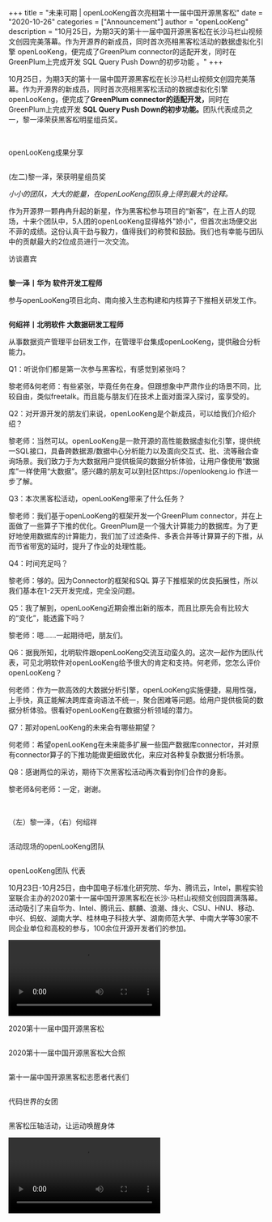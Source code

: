 +++
title = "未来可期 | openLooKeng首次亮相第十一届中国开源黑客松"
date = "2020-10-26"
categories = ["Announcement"]
author = "openLooKeng"
description = "10月25日，为期3天的第十一届中国开源黑客松在长沙马栏山视频文创园完美落幕。作为开源界的新成员，同时首次亮相黑客松活动的数据虚拟化引擎 openLooKeng，便完成了GreenPlum connector的适配开发，同时在GreenPlum上完成开发 SQL Query Push Down的初步功能 。"
+++

10月25日，为期3天的第十一届中国开源黑客松在长沙马栏山视频文创园完美落幕。作为开源界的新成员，同时首次亮相黑客松活动的数据虚拟化引擎 openLooKeng，便完成了<strong>GreenPlum connector的适配开发，</strong>同时在GreenPlum上完成开发 <strong>SQL Query Push Down的初步功能。</strong>团队代表成员之一，黎一泽荣获黑客松明星组员奖。

<img src="./hackathon/awards1.png" alt="">

<img src="./hackathon/awards2.jpg" alt="">

<span class="right-title">openLooKeng成果分享</span>

<img src="./hackathon/awards3.jpg" alt="">

<span class="right-title">(左二)黎一泽，荣获明星组员奖</span>

<i class="gray">小小的团队，大大的能量，在openLooKeng团队身上得到最大的诠释。</i>

作为开源界一颗冉冉升起的新星，作为黑客松参与项目的“新客”，在上百人的现场，十来个团队中，5人团的openLooKeng显得格外"娇小"，但首次出场便交出不菲的成绩。这份认真干劲与毅力，值得我们的称赞和鼓励。我们也有幸能与团队中的贡献最大的2位成员进行一次交流。

 访谈嘉宾
 
<img src="./hackathon/guest1.jpg" alt="">

<strong>黎一泽丨华为 软件开发工程师</strong>

参与openLooKeng项目北向、南向接入生态构建和内核算子下推相关研发工作。
 
<img src="./hackathon/guest2.jpg" alt="">

<strong>何绍祥丨北明软件 大数据研发工程师</strong>

从事数据资产管理平台研发工作，在管理平台集成openLooKeng，提供融合分析能力。

<p class="gray">Q1：听说你们都是第一次参与黑客松，有感觉到紧张吗？</p> 

黎老师&何老师：有些紧张，毕竟任务在身。但跟想象中严肃作业的场景不同，比较自由，类似freetalk。而且能与朋友们在技术上面对面深入探讨，蛮享受的。

<p class="gray">Q2：对开源开发的朋友们来说，openLooKeng是个新成员，可以给我们介绍介绍？</p>

黎老师：当然可以。openLooKeng是一款开源的高性能数据虚拟化引擎，提供统一SQL接口，具备跨数据源/数据中心分析能力以及面向交互式、批、流等融合查询场景。我们致力于为大数据用户提供极简的数据分析体验，让用户像使用“数据库”一样使用“大数据”。感兴趣的朋友可以到社区https://openlookeng.io 作进一步了解。

<p class="gray">Q3：本次黑客松活动，openLooKeng带来了什么任务？</p>

黎老师：我们基于openLooKeng的框架开发一个GreenPlum connector，并在上面做了一些算子下推的优化。GreenPlum是一个强大计算能力的数据库。为了更好地使用数据库的计算能力，我们加了过滤条件、多表合并等计算算子的下推，从而节省带宽的延时，提升了作业的处理性能。

<p class="gray">Q4：时间充足吗？</p>

黎老师：够的。因为Connector的框架和SQL 算子下推框架的优良拓展性，所以我们基本在1-2天开发完成，完全没问题。

<p class="gray">Q5：我了解到，openLooKeng近期会推出新的版本，而且比原先会有比较大的“变化”，能透露下吗？</p>

黎老师：嗯……一起期待吧，朋友们。

<p class="gray">Q6：据我所知，北明软件跟openLooKeng交流互动蛮久的。这次一起作为团队代表，可见北明软件对openLooKeng给予很大的肯定和支持。何老师，您怎么评价openLooKeng？</p>

何老师：作为一款高效的大数据分析引擎，openLooKeng实施便捷，易用性强，上手快，真正能解决跨库查询语法不统一，聚合困难等问题。给用户提供极简的数据分析体验。很看好openLooKeng在数据分析领域的潜力。

<p class="gray">Q7：那对openLooKeng的未来会有哪些期望？</p>

何老师：希望openLooKeng在未来能多扩展一些国产数据库connector，并对原有connector算子的下推功能做更细致优化，来应对各种复杂数据分析场景。

<p class="gray">Q8：感谢两位的采访，期待下次黑客松活动再次看到你们合作的身影。</p>

黎老师&何老师：一定，谢谢。

<img src="./hackathon/details1.jpg" alt="">

<img src="./hackathon/details2.jpg" alt="">

<span class="right-title">（左）黎一泽，（右）何绍祥</span>

<img src="./hackathon/details3.jpg" alt="">

<span class="right-title">活动现场的openLooKeng团队</span>

<img src="./hackathon/details4.jpg" alt="">

<span class="right-title">openLooKeng团队 代表</span>

10月23日-10月25日，由中国电子标准化研究院、华为、腾讯云，Intel，鹏程实验室联合主办的2020第十一届中国开源黑客松在长沙·马栏山视频文创园圆满落幕。活动吸引了来自华为、Intel、腾讯云、麒麟、浪潮、烽火、CSU、HNU、移动、中兴、蚂蚁、湖南大学、桂林电子科技大学、湖南师范大学、中南大学等30家不同企业单位和高校的参与，100余位开源开发者们的参加。

<video controls>
    <source src="./hackathon/hackathon1.mp4" type="video/mp4">
</video>

<span class="right-title">2020第十一届中国开源黑客松</span>

<img src="./hackathon/team1.jpg" alt="">

<span class="right-title">2020第十一届中国开源黑客松大合照</span>

<img src="./hackathon/team2.jpg" alt="">

<span class="right-title">第十一届中国开源黑客松志愿者代表们</span>

<img src="./hackathon/team3.jpg" alt="">

<span class="right-title">代码世界的女团</span>

<img src="./hackathon/team4.jpg" alt="">

<span class="right-title">黑客松压轴活动，让运动唤醒身体</span>

<video controls>
    <source src="./hackathon/hackathon2.mp4" type="video/mp4">
</video>

